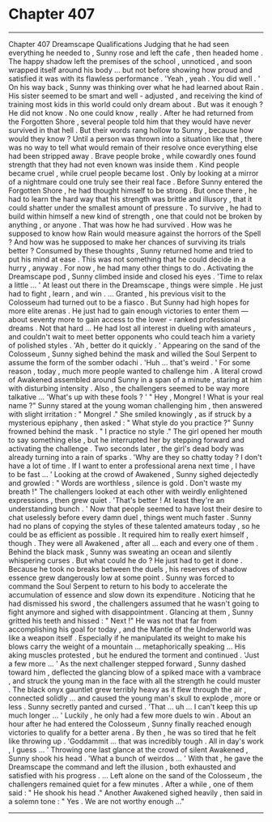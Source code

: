 
# Chapter 407


---

Chapter 407 Dreamscape Qualifications
Judging that he had seen everything he needed to , Sunny rose and left the cafe , then headed home . The happy shadow left the premises of the school , unnoticed , and soon wrapped itself around his body ... but not before showing how proud and satisfied it was with its flawless performance .
'Yeah , yeah . You did well . '
On his way back , Sunny was thinking over what he had learned about Rain . His sister seemed to be smart and well - adjusted , and receiving the kind of training most kids in this world could only dream about .
But was it enough ?
He did not know . No one could know , really .
After he had returned from the Forgotten Shore , several people told him that they would have never survived in that hell . But their words rang hollow to Sunny , because how would they know ? Until a person was thrown into a situation like that , there was no way to tell what would remain of their resolve once everything else had been stripped away .
Brave people broke , while cowardly ones found strength that they had not even known was inside them . Kind people became cruel , while cruel people became lost . Only by looking at a mirror of a nightmare could one truly see their real face .
Before Sunny entered the Forgotten Shore , he had thought himself to be strong . But once there , he had to learn the hard way that his strength was brittle and illusory , that it could shatter under the smallest amount of pressure . To survive , he had to build within himself a new kind of strength , one that could not be broken by anything , or anyone .
That was how he had survived .
How was he supposed to know how Rain would measure against the horrors of the Spell ? And how was he supposed to make her chances of surviving its trials better ?
Consumed by these thoughts , Sunny returned home and tried to put his mind at ease .
This was not something that he could decide in a hurry , anyway . For now , he had many other things to do .
Activating the Dreamscape pod , Sunny climbed inside and closed his eyes .
'Time to relax a little … '
At least out there in the Dreamscape , things were simple . He just had to fight , learn , and win .
… Granted , his previous visit to the Colosseum had turned out to be a fiasco . But Sunny had high hopes for more elite arenas . He just had to gain enough victories to enter them — about seventy more to gain access to the lower - ranked professional dreams .
Not that hard ...
He had lost all interest in dueling with amateurs , and couldn't wait to meet better opponents who could teach him a variety of polished styles .
'Ah , better do it quickly . '
Appearing on the sand of the Colosseum , Sunny sighed behind the mask and willed the Soul Serpent to assume the form of the somber odachi .
'Huh … that's weird . '
For some reason , today , much more people wanted to challenge him . A literal crowd of Awakened assembled around Sunny in a span of a minute , staring at him with disturbing intensity . Also , the challengers seemed to be way more talkative …
'What's up with these fools ? '
" Hey , Mongrel ! What is your real name ?"
Sunny stared at the young woman challenging him , then answered with slight irritation :
" Mongrel ."
She smiled knowingly , as if struck by a mysterious epiphany , then asked :
" What style do you practice ?"
Sunny frowned behind the mask .
" I practice no style ."
The girl opened her mouth to say something else , but he interrupted her by stepping forward and activating the challenge .
Two seconds later , the girl's dead body was already turning into a rain of sparks .
'Why are they so chatty today ? I don't have a lot of time . If I want to enter a professional arena next time , I have to be fast … '
Looking at the crowd of Awakened , Sunny sighed dejectedly and growled :
" Words are worthless , silence is gold . Don't waste my breath !"
The challengers looked at each other with weirdly enlightened expressions , then grew quiet .
'That's better ! At least they're an understanding bunch . '
Now that people seemed to have lost their desire to chat uselessly before every damn duel , things went much faster . Sunny had no plans of copying the styles of these talented amateurs today , so he could be as efficient as possible .
It required him to really exert himself , though . They were all Awakened , after all … each and every one of them . Behind the black mask , Sunny was sweating an ocean and silently whispering curses .
But what could he do ? He just had to get it done .
Because he took no breaks between the duels , his reserves of shadow essence grew dangerously low at some point . Sunny was forced to command the Soul Serpent to return to his body to accelerate the accumulation of essence and slow down its expenditure .
Noticing that he had dismissed his sword , the challengers assumed that he wasn't going to fight anymore and sighed with disappointment .
Glancing at them , Sunny gritted his teeth and hissed :
" Next !"
He was not that far from accomplishing his goal for today , and the Mantle of the Underworld was like a weapon itself . Especially if he manipulated its weight to make his blows carry the weight of a mountain … metaphorically speaking …
His aking muscles protested , but he endured the torment and continued .
'Just a few more … '
As the next challenger stepped forward , Sunny dashed toward him , deflected the glancing blow of a spiked mace with a vambrace , and struck the young man in the face with all the strength he could muster . The black onyx gauntlet grew terribly heavy as it flew through the air , connected solidly … and caused the young man's skull to explode , more or less .
Sunny secretly panted and cursed .
'That … uh … I can't keep this up much longer … '
Luckily , he only had a few more duels to win .
About an hour after he had entered the Colosseum , Sunny finally reached enough victories to qualify for a better arena . By then , he was so tired that he felt like throwing up .
'Goddammit … that was incredibly tough . All in day's work , I guess … '
Throwing one last glance at the crowd of silent Awakened , Sunny shook his head .
'What a bunch of weirdos … '
With that , he gave the Dreamscape the command and left the illusion , both exhausted and satisfied with his progress .
… Left alone on the sand of the Colosseum , the challengers remained quiet for a few minutes .
After a while , one of them said :
" He shook his head ."
Another Awakened sighed heavily , then said in a solemn tone :
" Yes . We are not worthy enough …"

---

